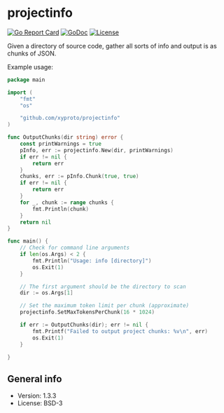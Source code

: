 # projectinfo

[![Go Report Card](https://goreportcard.com/badge/github.com/xyproto/projectinfo)](https://goreportcard.com/report/github.com/xyproto/projectinfo) [![GoDoc](https://godoc.org/github.com/xyproto/projectinfo?status.svg)](https://godoc.org/github.com/xyproto/projectinfo) [![License](https://img.shields.io/badge/license-BSD-green.svg?style=flat)](https://raw.githubusercontent.com/xyproto/projectinfo/main/LICENSE)

Given a directory of source code, gather all sorts of info and output is as chunks of JSON.

Example usage:

```go
package main

import (
    "fmt"
    "os"

    "github.com/xyproto/projectinfo"
)

func OutputChunks(dir string) error {
    const printWarnings = true
    pInfo, err := projectinfo.New(dir, printWarnings)
    if err != nil {
        return err
    }
    chunks, err := pInfo.Chunk(true, true)
    if err != nil {
        return err
    }
    for _, chunk := range chunks {
        fmt.Println(chunk)
    }
    return nil
}

func main() {
    // Check for command line arguments
    if len(os.Args) < 2 {
        fmt.Println("Usage: info [directory]")
        os.Exit(1)
    }

    // The first argument should be the directory to scan
    dir := os.Args[1]

    // Set the maximum token limit per chunk (approximate)
    projectinfo.SetMaxTokensPerChunk(16 * 1024)

    if err := OutputChunks(dir); err != nil {
        fmt.Printf("Failed to output project chunks: %v\n", err)
        os.Exit(1)
    }

}
```

## General info

* Version: 1.3.3
* License: BSD-3
